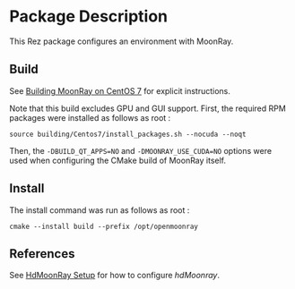 Package Description
===================

This Rez package configures an environment with MoonRay.

Build
-----

See [Building MoonRay on CentOS 7](https://github.com/dreamworksanimation/openmoonray/blob/openmoonray-1.5.0.0/building/Centos7/centos7_build.md) for explicit instructions. 

Note that this build excludes GPU and GUI support. First, the required RPM packages were installed as follows as root :
```
source building/Centos7/install_packages.sh --nocuda --noqt
```
Then, the `-DBUILD_QT_APPS=NO` and `-DMOONRAY_USE_CUDA=NO` options were used when configuring the CMake build of MoonRay itself.

Install
-------

The install command was run as follows as root :
```
cmake --install build --prefix /opt/openmoonray
```

References
----------
See [HdMoonRay Setup](https://docs.openmoonray.org/user-reference/tools/hydra/hdmoonray-setup/) for how to configure _hdMoonray_.
